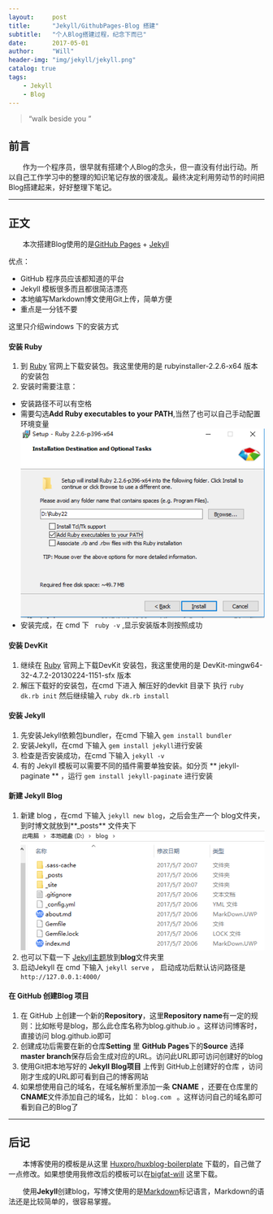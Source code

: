 ```yaml
---
layout:     post
title:      "Jekyll/GithubPages-Blog 搭建"
subtitle:   "个人Blog搭建过程，纪念下而已"
date:       2017-05-01 
author:     "Will"
header-img: "img/jekyll/jekyll.png"
catalog: true
tags:
    - Jekyll
    - Blog
---
```


> “walk beside you ”


## 前言 

　　作为一个程序员，很早就有搭建个人Blog的念头，但一直没有付出行动。所以自己工作学习中的整理的知识笔记存放的很凌乱。最终决定利用劳动节的时间把Blog搭建起来，好好整理下笔记。

---

## 正文

　　本次搭建Blog使用的是[GitHub Pages](https://pages.github.com/) + [Jekyll](http://jekyllrb.com/)

优点：

  * GitHub 程序员应该都知道的平台
  * Jekyll 模板很多而且都很简洁漂亮
  * 本地编写Markdown博文使用Git上传，简单方便
  * 重点是一分钱不要

这里只介绍windows 下的安装方式

#### 安装 Ruby

1. 到 [Ruby](http://rubyinstaller.org/downloads/) 官网上下载安装包。我这里使用的是 rubyinstaller-2.2.6-x64 版本的安装包
2. 安装时需要注意：
* 安装路径不可以有空格
* 需要勾选**Add Ruby executables to your PATH**,当然了也可以自己手动配置环境变量![Ruby](/img/jekyll/ruby2.2.6.png)
* 安装完成，在 cmd 下 ```  ruby -v ``` ,显示安装版本则按照成功

#### 安装 DevKit

1. 继续在 [Ruby](http://rubyinstaller.org/downloads/) 官网上下载DevKit 安装包，我这里使用的是 DevKit-mingw64-32-4.7.2-20130224-1151-sfx 版本
2. 解压下载好的安装包，在cmd 下进入 解压好的devkit 目录下 执行 ``` ruby dk.rb init ```  然后继续输入  ``` ruby dk.rb install ```

#### 安装 Jekyll

1. 先安装Jekyll依赖包bundler，在cmd 下输入  ``` gem install bundler ```
2. 安装Jekyll，在cmd 下输入 ``` gem install jekyll ```进行安装
3. 检查是否安装成功，在cmd 下输入 ``` jekyll -v ```
4. 有的 Jekyll 模板可以需要不同的插件需要单独安装。如分页 ** jekyll-paginate ** ，运行 ``` gem install jekyll-paginate ``` 进行安装

#### 新建 Jekyll Blog

1. 新建 blog ，在cmd 下输入 ``` jekyll new blog ```，之后会生产一个 blog文件夹，到时博文就放到**_posts** 文件夹下![Blog](/img/jekyll/blog.png)
2. 也可以下载一下 [Jekyll主题](http://jekyllthemes.org/)放到**blog**文件夹里
3. 启动Jekyll 在 cmd 下输入 ``` jekyll serve ``` ， 启动成功后默认访问路径是``` http://127.0.0.1:4000/ ``` 

#### 在 GitHub 创建Blog 项目

1. 在 GitHub 上创建一个新的**Repository**，这里**Repository name**有一定的规则：比如帐号是blog，那么此仓库名称为blog.github.io 。这样访问博客时，直接访问 blog.github.io即可
2. 创建成功后需要在新的仓库**Setting** 里 **GitHub Pages**下的**Source** 选择 **master branch**保存后会生成对应的URL。访问此URL即可访问创建好的blog
3. 使用Git把本地写好的 **Jekyll Blog项目** 上传到 GitHub上创建好的仓库 ，访问刚才生成的URL即可看到自己的博客网站
4. 如果想使用自己的域名，在域名解析里添加一条 **CNAME** ，还要在仓库里的 **CNAME**文件添加自己的域名，比如： ```blog.com ``` 。这样访问自己的域名即可看到自己的Blog了

---

## 后记

　　本博客使用的模板是从这里 [Huxpro/huxblog-boilerplate](https://github.com/Huxpro/huxblog-boilerplate.git) 下载的，自己做了一点修改。如果想使用我修改后的模板可以在[bigfat-will](https://github.com/bigfat-will/bigfat-will.github.io.git) 这里下载。

　　使用**Jekyll**创建blog，写博文使用的是[Markdown](http://www.appinn.com/markdown/)标记语言，Markdown的语法还是比较简单的，很容易掌握。


